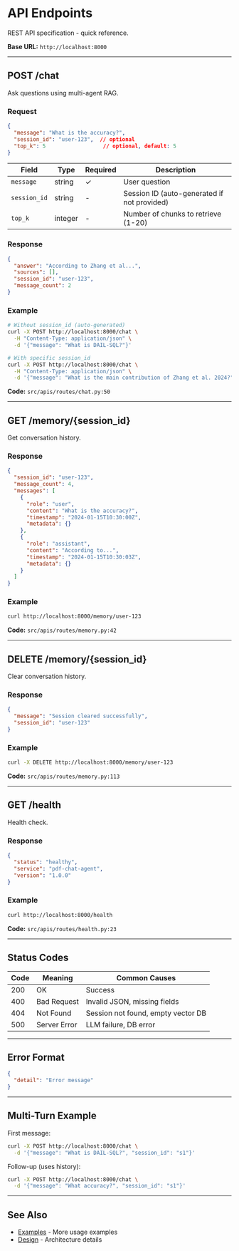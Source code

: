# API Endpoints

REST API specification - quick reference.

**Base URL:** `http://localhost:8000`

---

## POST /chat

Ask questions using multi-agent RAG.

### Request

```json
{
  "message": "What is the accuracy?",
  "session_id": "user-123",  // optional
  "top_k": 5                  // optional, default: 5
}
```

| Field | Type | Required | Description |
|-------|------|----------|-------------|
| `message` | string | ✓ | User question |
| `session_id` | string | - | Session ID (auto-generated if not provided) |
| `top_k` | integer | - | Number of chunks to retrieve (1-20) |

### Response

```json
{
  "answer": "According to Zhang et al...",
  "sources": [],
  "session_id": "user-123",
  "message_count": 2
}
```

### Example

```bash
# Without session_id (auto-generated)
curl -X POST http://localhost:8000/chat \
  -H "Content-Type: application/json" \
  -d '{"message": "What is DAIL-SQL?"}'

# With specific session_id
curl -X POST http://localhost:8000/chat \
  -H "Content-Type: application/json" \
  -d '{"message": "What is the main contribution of Zhang et al. 2024?", "session_id": "user-session-123"}'
```

**Code:** `src/apis/routes/chat.py:50`

---

## GET /memory/{session_id}

Get conversation history.

### Response

```json
{
  "session_id": "user-123",
  "message_count": 4,
  "messages": [
    {
      "role": "user",
      "content": "What is the accuracy?",
      "timestamp": "2024-01-15T10:30:00Z",
      "metadata": {}
    },
    {
      "role": "assistant",
      "content": "According to...",
      "timestamp": "2024-01-15T10:30:03Z",
      "metadata": {}
    }
  ]
}
```

### Example

```bash
curl http://localhost:8000/memory/user-123
```

**Code:** `src/apis/routes/memory.py:42`

---

## DELETE /memory/{session_id}

Clear conversation history.

### Response

```json
{
  "message": "Session cleared successfully",
  "session_id": "user-123"
}
```

### Example

```bash
curl -X DELETE http://localhost:8000/memory/user-123
```

**Code:** `src/apis/routes/memory.py:113`

---

## GET /health

Health check.

### Response

```json
{
  "status": "healthy",
  "service": "pdf-chat-agent",
  "version": "1.0.0"
}
```

### Example

```bash
curl http://localhost:8000/health
```

**Code:** `src/apis/routes/health.py:23`

---

## Status Codes

| Code | Meaning | Common Causes |
|------|---------|---------------|
| 200 | OK | Success |
| 400 | Bad Request | Invalid JSON, missing fields |
| 404 | Not Found | Session not found, empty vector DB |
| 500 | Server Error | LLM failure, DB error |

---

## Error Format

```json
{
  "detail": "Error message"
}
```

---

## Multi-Turn Example

First message:
```bash
curl -X POST http://localhost:8000/chat \
  -d '{"message": "What is DAIL-SQL?", "session_id": "s1"}'
```

Follow-up (uses history):
```bash
curl -X POST http://localhost:8000/chat \
  -d '{"message": "What accuracy?", "session_id": "s1"}'
```

---

## See Also

- [Examples](./examples.md) - More usage examples
- [Design](./design.md) - Architecture details
